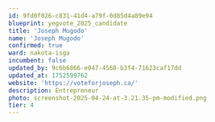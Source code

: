 ```yaml
---
id: 9fd0f026-c831-41d4-a79f-0d85d4a89e94
blueprint: yegvote_2025_candidate
title: 'Joseph Mugodo'
name: 'Joseph Mugodo'
confirmed: true
ward: nakota-isga
incumbent: false
updated_by: 9c6b6866-e047-4568-b3f4-71623caf17dd
updated_at: 1752599762
website: 'https://voteforjoseph.ca/'
description: Entrepreneur
photo: screenshot-2025-04-24-at-3.21.35-pm-modified.png
tier: 4
---
```

